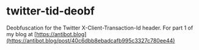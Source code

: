 # twitter-tid-deobf
Deobfuscation for the Twitter X-Client-Transaction-Id header. For part 1 of my blog at [https://antibot.blog](https://antibot.blog/post/40c6dbb8ebadcafb995c3327c780ee44)
